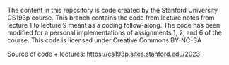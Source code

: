 The content in this repository is code created by the Stanford University CS193p course. This branch contains the code from lecture notes from lecture 1 to lecture 9 meant as a coding follow-along. The code has been modified for a personal implementations of assignments 1, 2, and 6 of the course. This code is licensed under Creative Commons BY-NC-SA

Source of code + lectures: https://cs193p.sites.stanford.edu/2023

